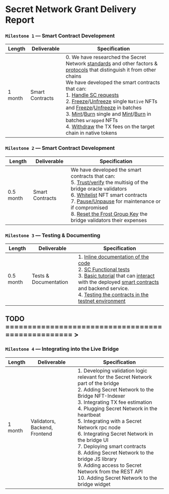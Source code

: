 # Secret Network Grant Delivery Report

### `Milestone 1` — Smart Contract Development

| Length | Deliverable | Specification |
|-|-|-|
| 1 month | Smart Contracts | 0. We have researched the Secret Network [standards](https://scrt.network/about/secret-nfts) and other factors & [protocols](https://docs.scrt.network/dev/privacy-model-of-secret-contracts.html) that distinguish it from other chains<br/>We have developed the smart contracts that can:<br/>1. [Handle SC requests](https://github.com/XP-NETWORK/secret-bridge/blob/master/src/contract.rs#L574-L595)<br/>2. [Freeze](https://github.com/XP-NETWORK/secret-bridge/blob/master/src/contract.rs#L348-L405)/[Unfreeze](https://github.com/XP-NETWORK/secret-bridge/blob/master/src/contract.rs#L224-L244) single `Native` NFTs and [Freeze](https://github.com/XP-NETWORK/secret-bridge/blob/master/src/contract.rs#L406-L473)/[Unfreeze](https://github.com/XP-NETWORK/secret-bridge/blob/master/src/contract.rs#L245-L280) in batches<br/>3. [Mint](https://github.com/XP-NETWORK/secret-bridge/blob/master/src/contract.rs#L281-L306)/[Burn](https://github.com/XP-NETWORK/secret-bridge/blob/master/src/contract.rs#L474-L517) single and [Mint](https://github.com/XP-NETWORK/secret-bridge/blob/master/src/contract.rs#L307-L347)/[Burn](https://github.com/XP-NETWORK/secret-bridge/blob/master/src/contract.rs#L518-L572) in batches `wrapped` NFTs<br/>4. [Withdraw](https://github.com/XP-NETWORK/secret-bridge/blob/master/src/contract.rs#L199-L218) the TX fees on the target chain in native tokens|

### `Milestone 2` — Smart Contract Development

| Length | Deliverable | Specification |
|-|-|-|
| 0.5 month | Smart Contracts | We have developed the smart contracts that can:<br>5. [Trust/verify](https://github.com/XP-NETWORK/secret-bridge/blob/master/src/contract.rs#L53-L127) the multisig of the bridge oracle validators<br/>6. [Whitelist](https://github.com/XP-NETWORK/secret-bridge/blob/master/src/contract.rs#L219-L223) NFT smart contracts<br/>7. [Pause/Unpause](https://github.com/XP-NETWORK/secret-bridge/blob/master/src/contract.rs#L184-L189) for maintenance or if compromised<br/>8. [Reset the Frost Group Key](https://github.com/XP-NETWORK/secret-bridge/blob/master/src/contract.rs#L190-L198) the bridge validators their expenses|

### `Milestone 3` — Testing & Documenting

| Length | Deliverable | Specification |
|-|-|-|
| 0.5 month | Tests & Documentation | 1. [Inline documentation of the code](https://github.com/XP-NETWORK/secret-bridge/commit/2ff8f610a8b905796a5d8fc626e26dd322b4de76)<br/>2. [SC Functional tests](https://github.com/XP-NETWORK/secret-bridge/blob/master/src/tests.rs)<br/>3. [Basic tutorial](https://github.com/XP-NETWORK/testing-secret_network) that can [interact](https://secretnodes.com/secret/chains/pulsar-2/contracts/secret146snljq0kjsva7qrx4am54nv3fhfaet7srx4n2) with the deployed [smart contracts](https://github.com/XP-NETWORK/xpjs/blob/secretjs/src/factory/factories.ts#L267-L280) and backend service.<br/>4. [Testing the contracts in the testnet environment](https://github.com/XP-NETWORK/testing-secret_network#minting-an-nft-on-secret)|

## TODO ================================================== >

### `Milestone 4` — Integrating into the Live Bridge
| Length | Deliverable | Specification |
|-|-|-|
| 1 month | Validators, Backend, Frontend | 1. Developing validation logic relevant for the Secret Network part of the bridge<br/>2. Adding Secret Network to the Bridge NFT-Indexer<br/>3. Integrating TX fee estimation<br/>4. Plugging Secret Network in the heartbeat<br/>5. Integrating with a Secret Network rpc node<br/>6. Integrating Secret Network in the bridge UI<br/>7. Deploying smart contracts<br/>8. Adding Secret Network to the bridge JS library<br/>9. Adding access to Secret Network from the REST API<br/>10. Adding Secret Network to the bridge widget|